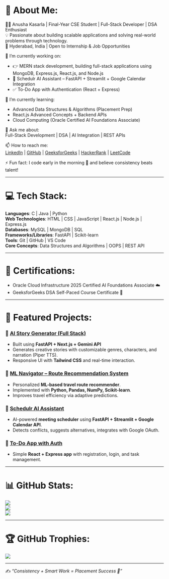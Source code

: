 # 💫 About Me:
👩‍💻 Anusha Kasarla | Final-Year CSE Student | Full-Stack Developer | DSA Enthusiast  
💡 Passionate about building scalable applications and solving real-world problems through technology.  
📍 Hyderabad, India | Open to Internship & Job Opportunities  

🔭 I’m currently working on:
- 👉 MERN stack development, building full-stack applications using MongoDB, Express.js, React.js, and Node.js
- 📅 Schedulr AI Assistant – FastAPI + Streamlit + Google Calendar Integration  
- ✅ To-Do App with Authentication (React + Express)  

🌱 I’m currently learning:
- Advanced Data Structures & Algorithms (Placement Prep)  
- React.js Advanced Concepts + Backend APIs  
- Cloud Computing (Oracle Certified AI Foundations Associate)  

💬 Ask me about:  
Full-Stack Development | DSA | AI Integration | REST APIs  

📫 How to reach me:  
[LinkedIn](https://linkedin.com/in/anusha-kasarla) | [GitHub](https://github.com/Anushakasarla123) | [GeeksforGeeks](https://auth.geeksforgeeks.org/user/anushakas4n7) | [HackerRank](https://www.hackerrank.com/Anusha_Kasarla) | [LeetCode](https://leetcode.com/Anusha_Kasarla)  

⚡ Fun fact: I code early in the morning 🌅 and believe consistency beats talent!  

---

# 💻 Tech Stack:
**Languages**: C | Java | Python  
**Web Technologies**: HTML | CSS | JavaScript | React.js | Node.js | Express.js  
**Databases**: MySQL | MongoDB | SQL  
**Frameworks/Libraries**: FastAPI | Scikit-learn  
**Tools**: Git | GitHub | VS Code  
**Core Concepts**: Data Structures and Algorithms | OOPS | REST API  

---

# 🏅 Certifications:
- Oracle Cloud Infrastructure 2025 Certified AI Foundations Associate ☁️  
- GeeksforGeeks DSA Self-Paced Course Certificate 📘  

---

# 📌 Featured Projects:

### 🔹 [AI Story Generator (Full Stack)](https://github.com/AnushaKasarla123/AI-Story-Generator)
- Built using **FastAPI + Next.js + Gemini API**  
- Generates creative stories with customizable genres, characters, and narration (Piper TTS).  
- Responsive UI with **Tailwind CSS** and real-time interaction.  

### 🔹 [ML Navigator – Route Recommendation System](https://github.com/AnushaKasarla123/ML-Navigator)
- Personalized **ML-based travel route recommender**.  
- Implemented with **Python, Pandas, NumPy, Scikit-learn**.  
- Improves travel efficiency via adaptive predictions.    

### 🔹 [Schedulr AI Assistant](https://github.com/AnushaKasarla123/Schedulr-AI)
- AI-powered **meeting scheduler** using **FastAPI + Streamlit + Google Calendar API**.  
- Detects conflicts, suggests alternatives, integrates with Google OAuth.  

### 🔹 [To-Do App with Auth](https://github.com/AnushaKasarla123/Todo-App)
- Simple **React + Express app** with registration, login, and task management.  

---

# 📊 GitHub Stats:
![](https://github-readme-stats.vercel.app/api?username=AnushaKasarla123&theme=radical&hide_border=false&include_all_commits=true&count_private=true)  
![](https://github-readme-streak-stats.herokuapp.com/?user=AnushaKasarla123&theme=radical&hide_border=false)  
![](https://github-readme-stats.vercel.app/api/top-langs/?username=AnushaKasarla123&theme=radical&hide_border=false&layout=compact)  

---

# 🏆 GitHub Trophies:
![](https://github-profile-trophy.vercel.app/?username=AnushaKasarla123&theme=radical&no-frame=false&no-bg=false&margin-w=4)

---

✍️ *“Consistency + Smart Work = Placement Success 🚀”*
